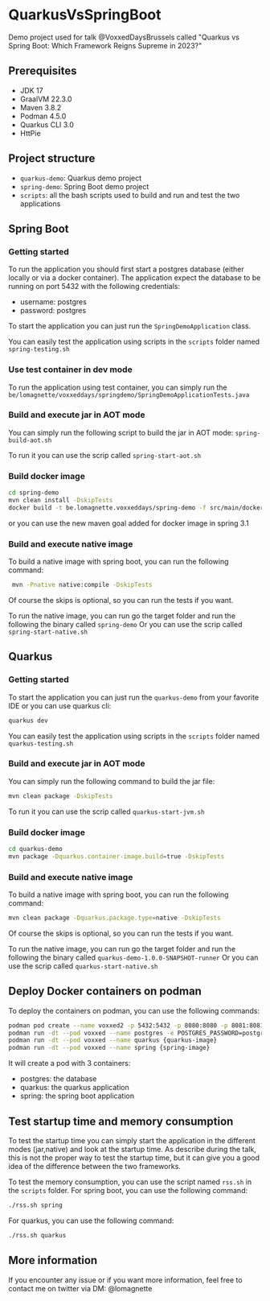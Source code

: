 # QuarkusVsSpringBoot


Demo project used for talk @VoxxedDaysBrussels called "Quarkus vs Spring Boot: Which Framework Reigns Supreme in 2023?"

## Prerequisites
- JDK 17
- GraalVM 22.3.0
- Maven 3.8.2
- Podman 4.5.0
- Quarkus CLI 3.0
- HttPie

## Project structure
- `quarkus-demo`: Quarkus demo project
- `spring-demo`: Spring Boot demo project
- `scripts`: all the bash scripts used to build and run and test the two applications


## Spring Boot

### Getting started
To run the application you should first start a postgres database (either locally or via a docker container). 
The application expect the database to be running on port 5432 with the following credentials:
- username: postgres
- password: postgres

To start the application you can just run the `SpringDemoApplication` class.

You can easily test the application using scripts in the `scripts` folder named `spring-testing.sh`

### Use test container in dev mode

To run the application using test container, you can simply run the `be/lomagnette/voxxeddays/springdemo/SpringDemoApplicationTests.java`

### Build and execute jar in AOT mode

You can simply run the following script to build the jar in AOT mode:
`spring-build-aot.sh`

To run it you can use the scrip called `spring-start-aot.sh`

### Build docker image
```bash
cd spring-demo
mvn clean install -DskipTests
docker build -t be.lomagnette.voxxeddays/spring-demo -f src/main/docker/Dockerfile.jvm .
```
or you can use the new maven goal added for docker image in spring 3.1

### Build and execute native image

To build a native image with spring boot, you can run the following command:
```bash
 mvn -Pnative native:compile -DskipTests
```
Of course the skips is optional, so you can run the tests if you want.

To run the native image, you can run go the target folder and run the following the binary called `spring-demo`
Or you can use the scrip called `spring-start-native.sh`

## Quarkus

### Getting started

To start the application you can just run the `quarkus-demo` from your favorite IDE or you can use quarkus cli:
```bash
quarkus dev
```
You can easily test the application using scripts in the `scripts` folder named `quarkus-testing.sh`

### Build and execute jar in AOT mode

You can simply run the following command to build the jar file:
```bash
mvn clean package -DskipTests
```

To run it you can use the scrip called `quarkus-start-jvm.sh`

### Build docker image
```bash
cd quarkus-demo
mvn package -Dquarkus.container-image.build=true -DskipTests
```

### Build and execute native image

To build a native image with spring boot, you can run the following command:
```bash
mvn clean package -Dquarkus.package.type=native -DskipTests
```
Of course the skips is optional, so you can run the tests if you want.

To run the native image, you can run go the target folder and run the following the binary called `quarkus-demo-1.0.0-SNAPSHOT-runner`
Or you can use the scrip called `quarkus-start-native.sh`


## Deploy Docker containers on podman

To deploy the containers on podman, you can use the following commands:

```bash
podman pod create --name voxxed2 -p 5432:5432 -p 8080:8080 -p 8081:8081
podman run -dt --pod voxxed --name postgres -e POSTGRES_PASSWORD=postgres docker.io/library/postgres:15-alpine
podman run -dt --pod voxxed --name quarkus {quarkus-image}
podman run -dt --pod voxxed --name spring {spring-image}
```

It will create a pod with 3 containers:
- postgres: the database
- quarkus: the quarkus application
- spring: the spring boot application

## Test startup time and memory consumption
To test the startup time you can simply start the application in the different modes (jar,native) and look at the startup time.
As describe during the talk, this is not the proper way to test the startup time, but it can give you a good idea of the difference between the two frameworks.

To test the memory consumption, you can use the script named `rss.sh` in the `scripts` folder. 
For spring boot, you can use the following command:
```bash
./rss.sh spring
```
For quarkus, you can use the following command:
```bash
./rss.sh quarkus
```

## More information
If you encounter any issue or if you want more information, feel free to contact me on twitter via DM: @lomagnette
